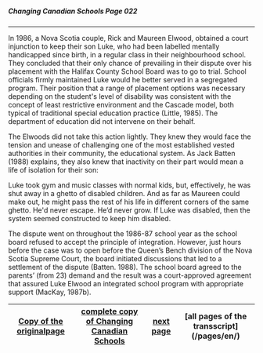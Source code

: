 ##### Changing Canadian Schools Page 022
***
In 1986, a Nova Scotia couple, Rick and Maureen Elwood,
obtained a court injunction to keep their son Luke, who had
been labelled mentally handicapped since birth, in a regular
class in their neighbourhood school. They concluded that their
only chance of prevailing in their dispute over his placement
with the Halifax County School Board was to go to trial. School
officials firmly maintained Luke would he better served in a
segregated program. Their position that a range of placement
options was necessary depending on the student's level of
disability was consistent with the concept of least restrictive
environment and the Cascade model, both typical of traditional
special education practice (Little, 1985). The department of
education did not intervene on their behalf.  

The Elwoods did not take this action lightly. They knew they
would face the tension and unease of challenging one of the
most established vested authorities in their community, the
educational system. As Jack Batten (1988) explains, they also
knew that inactivity on their part would mean a life of
isolation for their son:  

Luke took gym and music classes with normal kids, but,
effectively, he was shut away in a ghetto of disabled
children. And as far as Maureen could make out, he might
pass the rest of his life in different corners of the
same ghetto. He'd never escape. He’d never grow. If Luke
was disabled, then the system seemed constructed to keep
him disabled.  

The dispute went on throughout the 1986-87 school year as the
school board refused to accept the principle of integration.
However, just hours before the case was to open before the
Queen’s Bench division of the Nova Scotia Supreme Court, the
board initiated discussions that led to a settlement of the
dispute (Batten. 1988). The school board agreed to the parents’
(from 23) demand and the result was a court-approved agreement
that assured Luke Elwood an integrated school program with
appropriate support (MacKay, 1987b).  

[Copy of the originalpage](/copies-from-original/CCS022.png)|[complete copy of Changing Canadian Schools](/copies-from-original/BestCopy_Changing_Canadian_Schools_Perspectives_on_Disability_and_Inclusion.pdf)|[next page](Changing_Canadian_Schools-023)|[all pages of the transscript] (/pages/en/)
---|---|---|---
